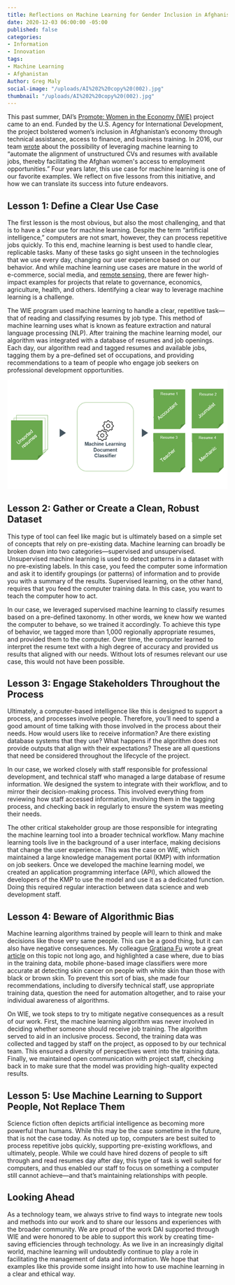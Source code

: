 ```yaml
---
title: Reflections on Machine Learning for Gender Inclusion in Afghanistan
date: 2020-12-03 06:00:00 -05:00
published: false
categories:
- Information
- Innovation
tags:
- Machine Learning
- Afghanistan
Author: Greg Maly
social-image: "/uploads/AI%202%20copy%20(002).jpg"
thumbnail: "/uploads/AI%202%20copy%20(002).jpg"
---
```


This past summer, DAI’s [Promote: Women in the Economy (WIE)](https://www.dai.com/our-work/projects/afghanistan-women-in-the-economy) project came to an end. Funded by the U.S. Agency for International Development, the project bolstered women’s inclusion in Afghanistan’s economy through technical assistance, access to finance, and business training. In 2016, our team [wrote](https://dai-global-digital.com/machine-learning-will-help-development-projects-achieve-scale.html) about the possibility of leveraging machine learning to “automate the alignment of unstructured CVs and resumes with available jobs, thereby facilitating the Afghan women's access to employment opportunities.” Four years later, this use case for machine learning is one of our favorite examples. We reflect on five lessons from this initiative, and how we can translate its success into future endeavors.

<!--more-->

## Lesson 1: Define a Clear Use Case

The first lesson is the most obvious, but also the most challenging, and that is to have a clear use for machine learning. Despite the term “artificial intelligence,” computers are not smart, however, they can process repetitive jobs quickly. To this end, machine learning is best used to handle clear, replicable tasks. Many of these tasks go sight unseen in the technologies that we use every day, changing our user experience based on our behavior. And while machine learning use cases are mature in the world of e-commerce, social media, and [remote sensing](https://dai-global-digital.com/visualizing-remotely-sensed-data-true-color-and-false-color.html), there are fewer high-impact examples for projects that relate to governance, economics, agriculture, health, and others. Identifying a clear way to leverage machine learning is a challenge.

The WIE program used machine learning to handle a clear, repetitive task—that of reading and classifying resumes by job type. This method of machine learning uses what is known as feature extraction and natural language processing (NLP). After training the machine learning model, our algorithm was integrated with a database of resumes and job openings. Each day, our algorithm read and tagged resumes and available jobs, tagging them by a pre-defined set of occupations, and providing recommendations to a team of people who engage job seekers on professional development opportunities.

![WIE ML Classifier.png](/uploads/WIE%20ML%20Classifier.png)

## Lesson 2: Gather or Create a Clean, Robust Dataset

This type of tool can feel like magic but is ultimately based on a simple set of concepts that rely on pre-existing data. Machine learning can broadly be broken down into two categories—supervised and unsupervised. Unsupervised machine learning is used to detect patterns in a dataset with no pre-existing labels. In this case, you feed the computer some information and ask it to identify groupings (or patterns) of information and to provide you with a summary of the results. Supervised learning, on the other hand, requires that you feed the computer training data. In this case, you want to teach the computer how to act.

In our case, we leveraged supervised machine learning to classify resumes based on a pre-defined taxonomy. In other words, we knew how we wanted the computer to behave, so we trained it accordingly. To achieve this type of behavior, we tagged more than 1,000 regionally appropriate resumes, and provided them to the computer. Over time, the computer learned to interpret the resume text with a high degree of accuracy and provided us results that aligned with our needs. Without lots of resumes relevant our use case, this would not have been possible.

## Lesson 3: Engage Stakeholders Throughout the Process

Ultimately, a computer-based intelligence like this is designed to support a process, and processes involve people. Therefore, you’ll need to spend a good amount of time talking with those involved in the process about their needs. How would users like to receive information? Are there existing database systems that they use? What happens if the algorithm does not provide outputs that align with their expectations? These are all questions that need be considered throughout the lifecycle of the project.

In our case, we worked closely with staff responsible for professional development, and technical staff who managed a large database of resume information. We designed the system to integrate with their workflow, and to mirror their decision-making process. This involved everything from reviewing how staff accessed information, involving them in the tagging process, and checking back in regularly to ensure the system was meeting their needs.

The other critical stakeholder group are those responsible for integrating the machine learning tool into a broader technical workflow. Many machine learning tools live in the background of a user interface, making decisions that change the user experience. This was the case on WIE, which maintained a large knowledge management portal (KMP) with information on job seekers. Once we developed the machine learning model, we created an application programming interface (API), which allowed the developers of the KMP to use the model and use it as a dedicated function. Doing this required regular interaction between data science and web development staff.

## Lesson 4: Beware of Algorithmic Bias

Machine learning algorithms trained by people will learn to think and make decisions like those very same people. This can be a good thing, but it can also have negative consequences. My colleague [Gratiana Fu](https://dai-global-digital.com/authors/gratiana-fu/) wrote a great [article](https://dai-global-digital.com/algorithms-in-development.html) on this topic not long ago, and highlighted a case where, due to bias in the training data, mobile phone-based image classifiers were more accurate at detecting skin cancer on people with white skin than those with black or brown skin. To prevent this sort of bias, she made four recommendations, including to diversify technical staff, use appropriate training data, question the need for automation altogether, and to raise your individual awareness of algorithms.

On WIE, we took steps to try to mitigate negative consequences as a result of our work. First, the machine learning algorithm was never involved in deciding whether someone should receive job training. The algorithm served to aid in an inclusive process. Second, the training data was collected and tagged by staff on the project, as opposed to by our technical team. This ensured a diversity of perspectives went into the training data. Finally, we maintained open communication with project staff, checking back in to make sure that the model was providing high-quality expected results.

## Lesson 5: Use Machine Learning to Support People, Not Replace Them

Science fiction often depicts artificial intelligence as becoming more powerful than humans. While this may be the case sometime in the future, that is not the case today. As noted up top, computers are best suited to process repetitive jobs quickly, supporting pre-existing workflows, and ultimately, people. While we could have hired dozens of people to sift through and read resumes day after day, this type of task is well suited for computers, and thus enabled our staff to focus on something a computer still cannot achieve—and that’s maintaining relationships with people.

## Looking Ahead

As a technology team, we always strive to find ways to integrate new tools and methods into our work and to share our lessons and experiences with the broader community. We are proud of the work DAI supported through WIE and were honored to be able to support this work by creating time-saving efficiencies through technology. As we live in an increasingly digital world, machine learning will undoubtedly continue to play a role in facilitating the management of data and information. We hope that examples like this provide some insight into how to use machine learning in a clear and ethical way.